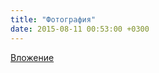 ```yaml
---
title: "Фотография"
date: 2015-08-11 00:53:00 +0300
---
```



[Вложение](https://vk.com/photo41076938_376613852)
